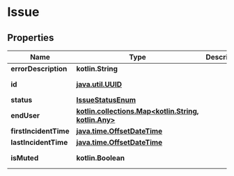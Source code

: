 
# Issue

## Properties
Name | Type | Description | Notes
------------ | ------------- | ------------- | -------------
**errorDescription** | **kotlin.String** |  | 
**id** | [**java.util.UUID**](java.util.UUID.md) |  |  [optional] [readonly]
**status** | [**IssueStatusEnum**](IssueStatusEnum.md) |  |  [optional]
**endUser** | [**kotlin.collections.Map&lt;kotlin.String, kotlin.Any&gt;**](kotlin.Any.md) |  |  [optional] [readonly]
**firstIncidentTime** | [**java.time.OffsetDateTime**](java.time.OffsetDateTime.md) |  |  [optional]
**lastIncidentTime** | [**java.time.OffsetDateTime**](java.time.OffsetDateTime.md) |  |  [optional]
**isMuted** | **kotlin.Boolean** |  |  [optional] [readonly]



